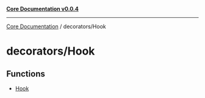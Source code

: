 [**Core Documentation v0.0.4**](../../README.md)

***

[Core Documentation](../../modules.md) / decorators/Hook

# decorators/Hook

## Functions

- [Hook](functions/Hook.md)
